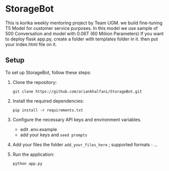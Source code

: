 # StorageBot
This is korika weekly mentoring project by Team UGM. we build fine-tuning T5 Model for customer service purposes.
In this model we use sample of 500 Conversation and model with 0.06T (60 Miliion Parameters)
If you want to deploy flask app.py, create a folder with templates folder in it. then put your index.html file on it. 

## Setup

To set up StorageBot, follow these steps:

1. Clone the repository:
   ```
   git clone https://github.com/ariankhalfani/StorageBot.git
   ```

2. Install the required dependencies:
   ```
   pip install -r requirements.txt
   ```

3. Configure the necessary API keys and environment variables.
      - edit .env.example
      - add your keys and `seed prompts`

4. Add your files the folder `add_your_files_here` ; supported formats : ...

5. Run the application:
   ```
   python app.py
   ```
